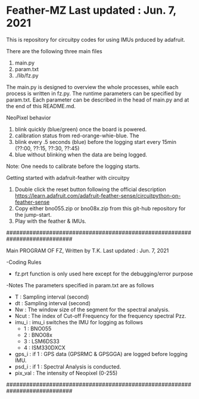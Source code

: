 # Feather-MZ                                         Last updated : Jun. 7, 2021

This is repository for circuitpy codes for using IMUs prduced by adafruit.

There are the following three main files 
  1. main.py  
  2. param.txt
  3. ./lib/fz.py

  The main.py is designed to overview the whole processes, while each process is written in fz.py. The runtime parameters can be specified by param.txt. Each parameter can be described in the head of main.py and at the end of this README.md.

NeoPixel behavior 
  1. blink quickly (blue/green) once the board is powered.
  2. calibration status from red-orange-whie-blue. The 
  3. blink every .5 seconds (blue) before the logging start every 15min (??:00, ??:15, ??:30, ??:45)
  4. blue without blinking when the data are being logged. 

  Note: One needs to calibrate before the logging starts. 

Getting started with adafruit-feather with circuitpy 
  1. Double click the reset button following the official description  https://learn.adafruit.com/adafruit-feather-sense/circuitpython-on-feather-sense
  2. Copy either bno055.zip or bno08x.zip from this git-hub repository for the jump-start. 
  3. Play with the feather & IMUs. 

############################################################################

Main PROGRAM OF FZ, Written by T.K.             Last updated : Jun. 7, 2021

 -Coding Rules
   - fz.prt function is only used here except for the debugging/error purpose

 -Notes
   The parameters specified in param.txt are as follows
   - T    : Sampling interval (second)
   - dt   : Sampling interval (second)
   - Nw   : The window size of the segment for the spectral analysis.
   - Ncut : The index of Cut-off Frequency for the frequency spectral Pzz.
   - imu_i : imu_i switches the IMU for logging as follows
       - 1 : BNO055
       - 2 : BNO08x
       - 3 : LSM6DS33
       - 4 : ISM330DXCX
   - gps_i : if 1 : GPS data (GPSRMC & GPSGGA) are logged before logging IMU.
   - psd_i : if 1 : Spectral Analysis is conducted.
   - pix_val : The intensity of Neopixel (0-255)
   
############################################################################
